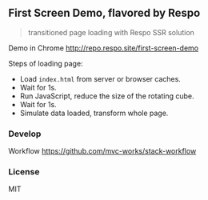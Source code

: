 
First Screen Demo, flavored by Respo
----

> transitioned page loading with Respo SSR solution

Demo in Chrome http://repo.respo.site/first-screen-demo

Steps of loading page:

* Load `index.html` from server or browser caches.
* Wait for 1s.
* Run JavaScript, reduce the size of the rotating cube.
* Wait for 1s.
* Simulate data loaded, transform whole page.

### Develop

Workflow https://github.com/mvc-works/stack-workflow

### License

MIT
